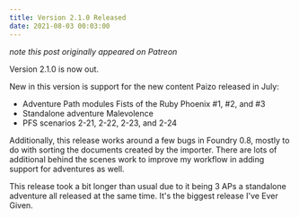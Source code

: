 ```yaml
---
title: Version 2.1.0 Released
date: 2021-08-03 00:03:00
---
```


*note this post originally appeared on Patreon*

Version 2.1.0 is now out.

New in this version is support for the new content Paizo released in July:

* Adventure Path modules Fists of the Ruby Phoenix #1, #2, and #3
* Standalone adventure Malevolence
* PFS scenarios 2-21, 2-22, 2-23, and 2-24

Additionally, this release works around a few bugs in Foundry 0.8, mostly to do with sorting the documents created by the importer. There are lots of additional behind the scenes work to improve my workflow in adding support for adventures as well.

This release took a bit longer than usual due to it being 3 APs a standalone adventure all released at the same time. It's the biggest release I've Ever Given.